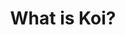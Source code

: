 ---
title: What is Koi?
describe: Koi is a framework for building decentralized applications (often called “dApps”) quickly and efficiently.
layout: front
type: general
parent: one
child: 1
icon: icon1
---